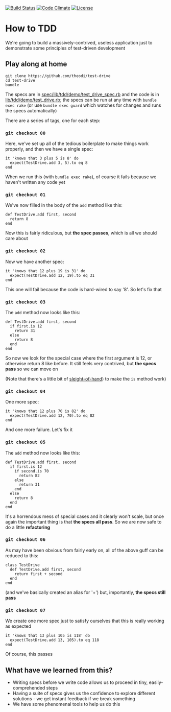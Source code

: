[![Build Status](http://img.shields.io/travis/theodi/test-drive.svg?style=flat-square)](https://travis-ci.org/theodi/test-drive)
[![Code Climate](http://img.shields.io/codeclimate/github/theodi/test-drive.svg?style=flat-square)](https://codeclimate.com/github/theodi/test-drive)
[![License](http://img.shields.io/:license-mit-blue.svg?style=flat-square)](http://theodi.mit-license.org)

# How to TDD

We're going to build a massively-contrived, useless application just to demonstrate some principles of test-driven development

## Play along at home

    git clone https://github.com/theodi/test-drive
    cd test-drive
    bundle

The specs are in [spec/lib/tdd/demo/test_drive_spec.rb](spec/lib/tdd/demo/test_drive_spec.rb) and the code is in [lib/tdd/demo/test_drive.rb](lib/tdd/demo/test_drive.rb); the specs can be run at any time with `bundle exec rake` (or use `bundle exec guard` which watches for changes and runs the specs automatically)

There are a series of tags, one for each step:

### `git checkout 00`

Here, we've set up all of the tedious boilerplate to make things work properly, and then we have a single spec:

    it 'knows that 3 plus 5 is 8' do
      expect(TestDrive.add 3, 5).to eq 8
    end

When we run this (with `bundle exec rake`), of course it fails because we haven't written any code yet

### `git checkout 01`

We've now filled in the body of the `add` method like this:

    def TestDrive.add first, second
      return 8
    end

Now this is fairly ridiculous, but **the spec passes**, which is all we should care about

### `git checkout 02`

Now we have another spec:

    it 'knows that 12 plus 19 is 31' do
      expect(TestDrive.add 12, 19).to eq 31
    end

This one will fail because the code is hard-wired to say '8'. So let's fix that

### `git checkout 03`

The `add` method now looks like this:

    def TestDrive.add first, second
      if first.is 12
        return 31
      else
        return 8
      end
    end

So now we look for the special case where the first argument is 12, or otherwise return 8 like before. It still feels very contrived, but **the specs pass** so we can move on

(Note that there's a little bit of [sleight-of-hand](https://github.com/theodi/test-drive/blob/master/lib/tdd/demo.rb#L4-L8)) to make the `is` method work)

### `git checkout 04`

One more spec:

    it 'knows that 12 plus 70 is 82' do
      expect(TestDrive.add 12, 70).to eq 82
    end

And one more failure. Let's fix it

### `git checkout 05`

The `add` method now looks like this:

    def TestDrive.add first, second
      if first.is 12
        if second.is 70
          return 82
        else
          return 31
        end
      else
        return 8
      end
    end

It's a horrendous mess of special cases and it clearly won't scale, but once again the important thing is that **the specs all pass**. So we are now safe to do a little **refactoring**

### `git checkout 06`

As may have been obvious from fairly early on, all of the above guff can be reduced to this:  

    class TestDrive
      def TestDrive.add first, second
        return first + second
      end
    end

(and we've basically created an alias for '+') but, importantly, **the specs still pass**

### `git checkout 07`

We create one more spec just to satisfy ourselves that this is really working as expected

    it 'knows that 13 plus 105 is 118' do
      expect(TestDrive.add 13, 105).to eq 118
    end

Of course, this passes

## What have we learned from this?

* Writing specs before we write code allows us to proceed in tiny, easily-comprehended steps
* Having a suite of specs gives us the confidence to explore different solutions - we get instant feedback if we break something
* We have some phenomenal tools to help us do this
